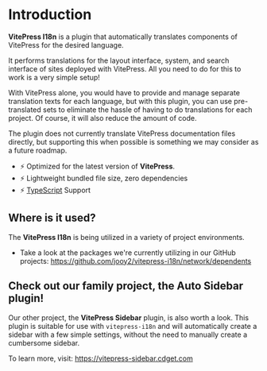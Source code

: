 # Introduction

**VitePress I18n** is a plugin that automatically translates components of VitePress for the desired language.

It performs translations for the layout interface, system, and search interface of sites deployed with VitePress. All you need to do for this to work is a very simple setup!

With VitePress alone, you would have to provide and manage separate translation texts for each language, but with this plugin, you can use pre-translated sets to eliminate the hassle of having to do translations for each project. Of course, it will also reduce the amount of code.

The plugin does not currently translate VitePress documentation files directly, but supporting this when possible is something we may consider as a future roadmap.

- ⚡️ Optimized for the latest version of **VitePress**.
- ⚡️ Lightweight bundled file size, zero dependencies
- ⚡️ [TypeScript](https://typescriptlang.org) Support

## Where is it used?

The **VitePress I18n** is being utilized in a variety of project environments.

- Take a look at the packages we're currently utilizing in our GitHub projects: https://github.com/jooy2/vitepress-i18n/network/dependents

## Check out our family project, the Auto Sidebar plugin!

Our other project, the **VitePress Sidebar** plugin, is also worth a look. This plugin is suitable for use with `vitepress-i18n` and will automatically create a sidebar with a few simple settings, without the need to manually create a cumbersome sidebar.

To learn more, visit: https://vitepress-sidebar.cdget.com
